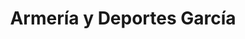 ---
title: "Armería y Deportes García"
url: /medina-del-campo/armeria-y-deportes-garcia/
shop: Kleidung
---